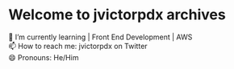# Welcome to jvictorpdx archives 
🌱 I’m currently learning | Front End Development | AWS <br>
📫 How to reach me: jvictorpdx on Twitter<br> 
😄 Pronouns: He/Him
